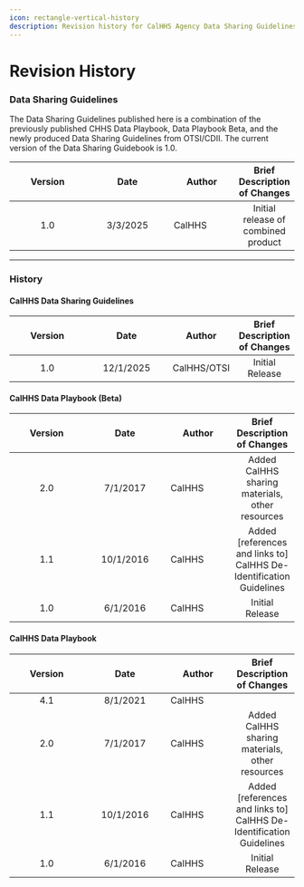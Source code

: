 ```yaml
---
icon: rectangle-vertical-history
description: Revision history for CalHHS Agency Data Sharing Guidelines
---
```


# Revision History

### Data Sharing Guidelines

The Data Sharing Guidelines published here is a combination of the previously published CHHS Data Playbook, Data Playbook Beta, and the newly produced Data Sharing Guidelines from OTSI/CDII. The current version of the Data Sharing Guidebook is 1.0.

<table data-full-width="false"><thead><tr><th width="120" align="center">Version</th><th width="133" align="center">Date</th><th width="100">Author</th><th align="center">Brief Description of Changes</th></tr></thead><tbody><tr><td align="center">1.0</td><td align="center">3/3/2025</td><td>CalHHS</td><td align="center">Initial release of combined product</td></tr></tbody></table>

***

### History

#### CalHHS Data Sharing Guidelines

<table data-full-width="false"><thead><tr><th width="120" align="center">Version</th><th width="133" align="center">Date</th><th width="100">Author</th><th align="center">Brief Description of Changes</th></tr></thead><tbody><tr><td align="center">1.0</td><td align="center">12/1/2025</td><td>CalHHS/OTSI</td><td align="center">Initial Release</td></tr></tbody></table>

#### CalHHS Data Playbook (Beta)

<table data-full-width="false"><thead><tr><th width="120" align="center">Version</th><th width="133" align="center">Date</th><th width="100">Author</th><th align="center">Brief Description of Changes</th></tr></thead><tbody><tr><td align="center">2.0</td><td align="center">7/1/2017</td><td>CalHHS</td><td align="center">Added CalHHS sharing materials, other resources</td></tr><tr><td align="center">1.1</td><td align="center">10/1/2016</td><td>CalHHS</td><td align="center">Added [references and links to] CalHHS De-Identification Guidelines</td></tr><tr><td align="center">1.0</td><td align="center">6/1/2016</td><td>CalHHS</td><td align="center">Initial Release</td></tr></tbody></table>

#### CalHHS Data Playbook

<table data-full-width="false"><thead><tr><th width="120" align="center">Version</th><th width="133" align="center">Date</th><th width="100">Author</th><th align="center">Brief Description of Changes</th></tr></thead><tbody><tr><td align="center">4.1</td><td align="center">8/1/2021</td><td>CalHHS</td><td align="center"></td></tr><tr><td align="center">2.0</td><td align="center">7/1/2017</td><td>CalHHS</td><td align="center">Added CalHHS sharing materials, other resources</td></tr><tr><td align="center">1.1</td><td align="center">10/1/2016</td><td>CalHHS</td><td align="center">Added [references and links to] CalHHS De-Identification Guidelines</td></tr><tr><td align="center">1.0</td><td align="center">6/1/2016</td><td>CalHHS</td><td align="center">Initial Release</td></tr></tbody></table>

